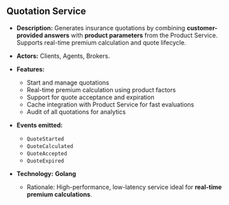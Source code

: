 ## Quotation Service

* **Description:**
  Generates insurance quotations by combining **customer-provided answers** with **product parameters** from the Product Service. Supports real-time premium calculation and quote lifecycle.
* **Actors:** Clients, Agents, Brokers.
* **Features:**

  * Start and manage quotations
  * Real-time premium calculation using product factors
  * Support for quote acceptance and expiration
  * Cache integration with Product Service for fast evaluations
  * Audit of all quotations for analytics
* **Events emitted:**

  * `QuoteStarted`
  * `QuoteCalculated`
  * `QuoteAccepted`
  * `QuoteExpired`
* **Technology:** **Golang**

  * Rationale: High-performance, low-latency service ideal for **real-time premium calculations**.
